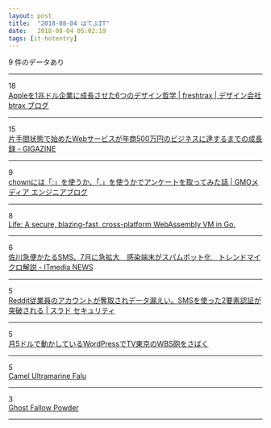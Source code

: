 ```yaml
---
layout: post
title:  "2018-08-04 はてぶIT"
date:   2018-08-04 05:02:19
tags: [it-hotentry]
---
```

9 件のデータあり

<hr><div class="row">
<div class="col-1"><span class="badge badge-pill badge-success h2">18</span></div>
<div class="col-11"><a href='http://blog.btrax.com/jp/2018/08/03/apple-design/' target='_blank'>Appleを1兆ドル企業に成長させた6つのデザイン哲学 | freshtrax | デザイン会社 btrax ブログ</a></div>
</div>
<hr>
<div class="row">
<div class="col-1"><span class="badge badge-pill badge-success h2">15</span></div>
<div class="col-11"><a href='https://gigazine.net/news/20140813-storemapper-bootstrapped-to-50000-dollars/' target='_blank'>片手間状態で始めたWebサービスが年商500万円のビジネスに達するまでの成長録 - GIGAZINE</a></div>
</div>
<hr>
<div class="row">
<div class="col-1"><span class="badge badge-pill badge-success h2">9</span></div>
<div class="col-11"><a href='http://tech.gmo-media.jp/post/176573240309/chowncolonorperiod' target='_blank'>chownには「:」を使うか、「.」を使うかでアンケートを取ってみた話 | GMOメディア エンジニアブログ</a></div>
</div>
<hr>
<div class="row">
<div class="col-1"><span class="badge badge-pill badge-success h2">8</span></div>
<div class="col-11"><a href='https://medium.com/perlin-network/ea3b31fa6e09' target='_blank'>Life: A secure, blazing-fast, cross-platform WebAssembly VM in Go.</a></div>
</div>
<hr>
<div class="row">
<div class="col-1"><span class="badge badge-pill badge-success h2">6</span></div>
<div class="col-11"><a href='http://www.itmedia.co.jp/news/articles/1808/03/news083.html' target='_blank'>佐川急便かたるSMS、7月に急拡大　感染端末がスパムボット化　トレンドマイクロ解説 - ITmedia NEWS</a></div>
</div>
<hr>
<div class="row">
<div class="col-1"><span class="badge badge-pill badge-success h2">5</span></div>
<div class="col-11"><a href='https://security.srad.jp/story/18/08/03/0650248/' target='_blank'>Reddit従業員のアカウントが奪取されデータ漏えい。SMSを使った2要素認証が突破される | スラド セキュリティ</a></div>
</div>
<hr>
<div class="row">
<div class="col-1"><span class="badge badge-pill badge-success h2">5</span></div>
<div class="col-11"><a href='https://qiita.com/kouheiszk/items/5edbbd08ec6cf6a7fb2e' target='_blank'>月5ドルで動かしているWordPressでTV東京のWBS砲をさばく</a></div>
</div>
<hr>
<div class="row">
<div class="col-1"><span class="badge badge-pill badge-success h2">5</span></div>
<div class="col-11"><a href='http://fsocks.tk/' target='_blank'>Camel Ultramarine Falu</a></div>
</div>
<hr>
<div class="row">
<div class="col-1"><span class="badge badge-pill badge-success h2">3</span></div>
<div class="col-11"><a href='http://docauquangduy.tk/' target='_blank'>Ghost Fallow Powder</a></div>
</div>
<hr>
